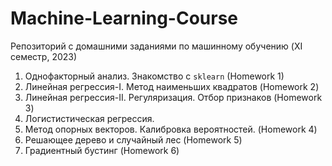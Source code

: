 # Machine-Learning-Course
Репозиторий с домашними заданиями по машинному обучению (XI семестр, 2023)

1. Однофакторный анализ. Знакомство с <code>sklearn</code> (Homework 1)
2. Линейная регрессия-I. Метод наименьших квадратов (Homework 2) 
3. Линейная регрессия-II. Регуляризация. Отбор признаков (Homework 3)
4. Логистистическая регрессия.
5. Метод опорных векторов. Калибровка вероятностей. (Homework 4)
6. Решающее дерево и случайный лес (Homework 5)
7. Градиентный бустинг (Homework 6)
